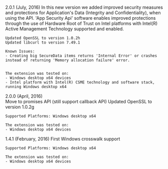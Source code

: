 2.0.1 (July, 2016)
	In this new version we added improved security measures and protections for Application's Data (Integrity and Confidentiality), when using the API.
	'App Security Api' software enables improved protections through the use of Hardware Root of Trust on Intel platforms with 
	 Intel(R) Active Management Technology supported and enabled.

	Updated OpenSSL to version 1.0.2h
	Updated libcurl to version 7.49.1	
	
	Known Issues:
	- Creating big SecureData items returns 'Internal Error' or crashes instead of returning 'Memory allocation failure' error.
	
	
	The extension was tested on:
	- Windows desktop x64 devices
	- Intel platform with Intel(R) CSME technology and software stack, running Windows desktop x64

2.0.0 (April, 2016)			
	Move to promises API (still support callback API)
	Updated OpenSSL to version 1.0.2g
		
	Supported Platforms: Windows desktop x64
	
	The extension was tested on:
	- Windows desktop x64 devices

1.4.1 (February, 2016)
	First Windows crosswalk support
		
	Supported Platforms: Windows desktop x64
	
	The extension was tested on:
	- Windows desktop x64 devices
    